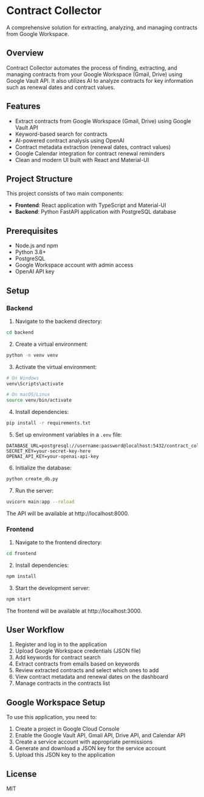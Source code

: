 # Contract Collector

A comprehensive solution for extracting, analyzing, and managing contracts from Google Workspace.

## Overview

Contract Collector automates the process of finding, extracting, and managing contracts from your Google Workspace (Gmail, Drive) using Google Vault API. It also utilizes AI to analyze contracts for key information such as renewal dates and contract values.

## Features

- Extract contracts from Google Workspace (Gmail, Drive) using Google Vault API
- Keyword-based search for contracts
- AI-powered contract analysis using OpenAI
- Contract metadata extraction (renewal dates, contract values)
- Google Calendar integration for contract renewal reminders
- Clean and modern UI built with React and Material-UI

## Project Structure

This project consists of two main components:

- **Frontend**: React application with TypeScript and Material-UI
- **Backend**: Python FastAPI application with PostgreSQL database

## Prerequisites

- Node.js and npm
- Python 3.8+
- PostgreSQL
- Google Workspace account with admin access
- OpenAI API key

## Setup

### Backend

1. Navigate to the backend directory:

```bash
cd backend
```

2. Create a virtual environment:

```bash
python -m venv venv
```

3. Activate the virtual environment:

```bash
# On Windows
venv\Scripts\activate

# On macOS/Linux
source venv/bin/activate
```

4. Install dependencies:

```bash
pip install -r requirements.txt
```

5. Set up environment variables in a `.env` file:

```
DATABASE_URL=postgresql://username:password@localhost:5432/contract_collector
SECRET_KEY=your-secret-key-here
OPENAI_API_KEY=your-openai-api-key
```

6. Initialize the database:

```bash
python create_db.py
```

7. Run the server:

```bash
uvicorn main:app --reload
```

The API will be available at http://localhost:8000.

### Frontend

1. Navigate to the frontend directory:

```bash
cd frontend
```

2. Install dependencies:

```bash
npm install
```

3. Start the development server:

```bash
npm start
```

The frontend will be available at http://localhost:3000.

## User Workflow

1. Register and log in to the application
2. Upload Google Workspace credentials (JSON file)
3. Add keywords for contract search
4. Extract contracts from emails based on keywords
5. Review extracted contracts and select which ones to add
6. View contract metadata and renewal dates on the dashboard
7. Manage contracts in the contracts list

## Google Workspace Setup

To use this application, you need to:

1. Create a project in Google Cloud Console
2. Enable the Google Vault API, Gmail API, Drive API, and Calendar API
3. Create a service account with appropriate permissions
4. Generate and download a JSON key for the service account
5. Upload this JSON key to the application

## License

MIT 